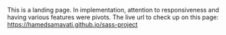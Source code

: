 This is a landing page. In implementation, attention to responsiveness and having various features were pivots. 
The live url to check up on this page: 
https://hamedsamavati.github.io/sass-project
